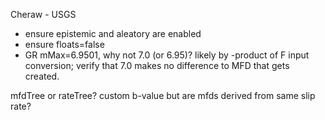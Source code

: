 Cheraw - USGS

- ensure epistemic and aleatory are enabled
- ensure floats=false
- GR mMax=6.9501, why not 7.0 (or 6.95)? likely by -product of F input conversion; verify that 7.0 makes no difference to MFD that gets created.

mfdTree or rateTree? custom b-value but are mfds derived from same slip rate?



